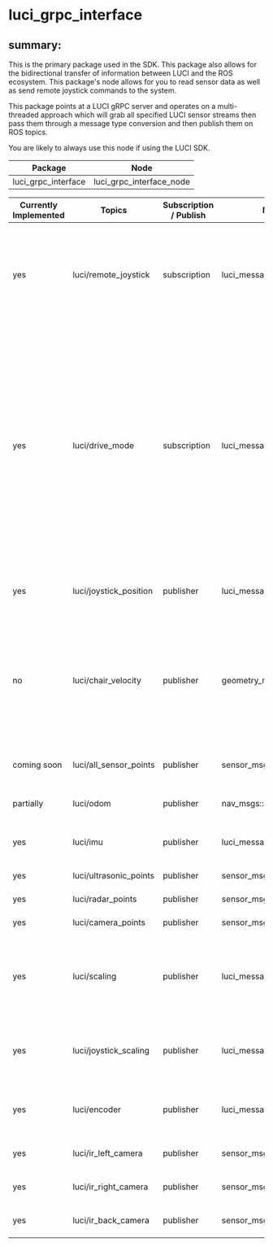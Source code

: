 # luci_grpc_interface

## summary:

This is the primary package used in the SDK. This package also allows for the bidirectional transfer of information between LUCI and the ROS ecosystem. This package's node allows for you to read sensor data as well as send remote joystick commands to the system.

This package points at a LUCI gRPC server and operates on a multi-threaded approach which will grab all specified LUCI sensor streams then pass them through a message type conversion and then publish them on ROS topics.

You are likely to always use this node if using the LUCI SDK.

| Package | Node |
|---------|------|
| luci_grpc_interface | luci_grpc_interface_node |

| Currently Implemented | Topics | Subscription / Publish | Message Type | Description |
|-----------------------|--------|----------------------|--------------|------------|
| yes | luci/remote_joystick | subscription | luci_messages::msg::LuciJoystick | Remote joystick values used to drive the chair (FB: xxx, LR: xxx). Value Range: [-100, 100] |
| yes | luci/drive_mode | subscription | luci_messages::msg::LuciDriveMode | Mode of chair for drive controls (USER = user drives with joystick, ENGAGED = remote command drive the chair if user is holding joystick forward, AUTO = remote commands drive chair no matter what user is doing) |
| yes | luci/joystick_position | publisher | luci_messages::msg::LuciJoystick | Joystick values of the chair (FB:xxx, LR: xxx) |
| no | luci/chair_velocity | publisher | geometry_msgs::msg::Twist | Linear and angular velocity of the chair according to onboard AHRS **Note: “linear velocity” will be speed not velocity** |
| coming soon | luci/all_sensor_points | publisher | sensor_msgs::msg::PointCloud2 | Full pointcloud (All LUCI sensors) |
| partially | luci/odom | publisher | nav_msgs::msg::Odometry | AHRS odom reading |
| yes | luci/imu|publisher|luci_messages::msg::LuciImu|Raw IMU data from the LUCI system|
| yes | luci/ultrasonic_points | publisher | sensor_msgs::msg::PointCloud2 | Ultrasonic pointcloud |
| yes | luci/radar_points | publisher | sensor_msgs::msg::PointCloud2 | Radar pointcloud |
| yes | luci/camera_points | publisher | sensor_msgs::msg::PointCloud2 | Camera poincloud |
| yes | luci/scaling | publisher | luci_messages::msg::LuciScaling | Scaling percentage of each zone LUCI sees (100% => full ability to drive) |
| yes | luci/joystick_scaling | publisher | luci_messages::msg::LuciJoystick | Scaled Joystick values of the chair (FB:xxx, LR: xxx) |
| yes | luci/encoder | publisher | luci_messages::msg::LuciEncoders | Raw Encoder data from the LUCI system |
| yes | luci/ir_left_camera | publisher | sensor_msgs::msg::Image | Left camera’s IR frame |
| yes | luci/ir_right_camera | publisher | sensor_msgs::msg::Image | Right camera’s IR frame |
| yes | luci/ir_back_camera | publisher | sensor_msgs::msg::Image | Back camera’s IR frame |